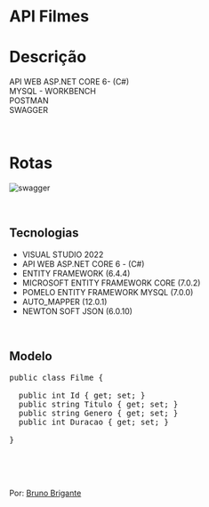 # API Filmes


# Descrição

API WEB ASP.NET CORE 6- (C#) <br>
MYSQL - WORKBENCH <br>
POSTMAN <br>
SWAGGER 

<br>

# Rotas

![swagger](https://user-images.githubusercontent.com/111623017/213810886-87853fc0-bec4-46c9-b71a-d23cdbc27771.png)


<br>


## Tecnologias

- VISUAL STUDIO 2022
- API WEB ASP.NET CORE 6 - (C#)
- ENTITY FRAMEWORK (6.4.4)
- MICROSOFT ENTITY FRAMEWORK CORE (7.0.2)
- POMELO ENTITY FRAMEWORK MYSQL (7.0.0)
- AUTO_MAPPER (12.0.1)
- NEWTON SOFT JSON (6.0.10)


<br>

## Modelo

<pre>
public class Filme { 

  public int Id { get; set; }
  public string Titulo { get; set; } 
  public string Genero { get; set; } 
  public int Duracao { get; set; } 
  
}</pre>

<br>
<br>
<br>


Por: <a href="https://github.com/BBrigante">Bruno Brigante</a>
